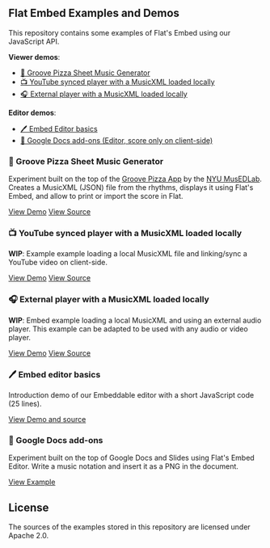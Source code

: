 ## Flat Embed Examples and Demos

This repository contains some examples of Flat's Embed using our JavaScript API.

**Viewer demos**:

* [🍕 Groove Pizza Sheet Music Generator](#-groove-pizza-sheet-music-generator)
* [📺 YouTube synced player with a MusicXML loaded locally](#)
* [🎧 External player with a MusicXML loaded locally](#-external-player-with-a-musicxml-loaded-locally)

**Editor demos**:

* [🖊️ Embed Editor basics](#%EF%B8%8F-embed-editor-basics)
* [📄 Google Docs add-ons (Editor, score only on client-side)](#-google-docs-add-ons)

###  🍕 Groove Pizza Sheet Music Generator

Experiment built on the top of the [Groove Pizza App](https://apps.musedlab.org/groovepizza) by the [NYU MusEDLab](https://musedlab.org/).
Creates a MusicXML (JSON) file from the rhythms, displays it using Flat's Embed, and allow to print or import the score in Flat.

[View Demo](https://flatio.github.io/experiment-groovepizza/)
[View Source](https://github.com/FlatIO/experiment-groovepizza)

### 📺 YouTube synced player with a MusicXML loaded locally

**WIP**: Example example loading a local MusicXML file and linking/sync a YouTube video on client-side.

[View Demo]()
[View Source]()

### 🎧 External player with a MusicXML loaded locally

**WIP**: Embed example loading a local MusicXML and using an external audio player. This example can be adapted to be used with any audio or video player.

[View Demo]()
[View Source]()

### 🖊️ Embed editor basics

Introduction demo of our Embeddable editor with a short JavaScript code (25 lines).

[View Demo and source](https://flat.io/developers/docs/embed/javascript-editor.html)

### 📄 Google Docs add-ons

Experiment built on the top of Google Docs and Slides using Flat's Embed Editor. Write a music notation and insert it as a PNG in the document.

[View Example](https://gsuite.google.com/marketplace/app/flat_for_docs/324260072797)

## License

The sources of the examples stored in this repository are licensed under Apache 2.0.
